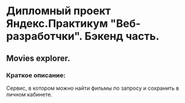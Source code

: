 # Дипломный проект Яндекс.Практикум "Веб-разработчки". Бэкенд часть.
## Movies explorer.
### Краткое описание:
Сервис, в котором можно найти фильмы по запросу и сохранить в личном кабинете.

